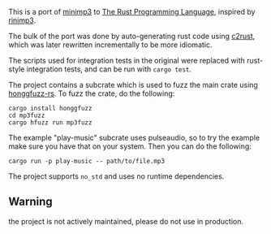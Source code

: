 This is a port of [minimp3](https://github.com/lieff/minimp3) to [The Rust Programming Language](https://github.com/rust-lang/rust),
inspired by [rinimp3](https://github.com/icefoxen/rinimp3).

The bulk of the port was done by auto-generating rust code using [c2rust](https://github.com/immunant/c2rust),
which was later rewritten incrementally to be more idiomatic.

The scripts used for integration tests in the original were replaced with rust-style integration tests, and can be run with `cargo test`.

The project contains a subcrate which is used to fuzz the main crate using [honggfuzz-rs](https://github.com/rust-fuzz/honggfuzz-rs).
To fuzz the crate, do the following:
```
cargo install honggfuzz
cd mp3fuzz
cargo hfuzz run mp3fuzz
```

The example "play-music" subcrate uses pulseaudio, so to try the example make sure you have that on your system.
Then you can do the following:
```
cargo run -p play-music -- path/to/file.mp3
```

The project supports `no_std` and uses no runtime dependencies.

**Warning**
---------
the project is not actively maintained, please do not use in production.
